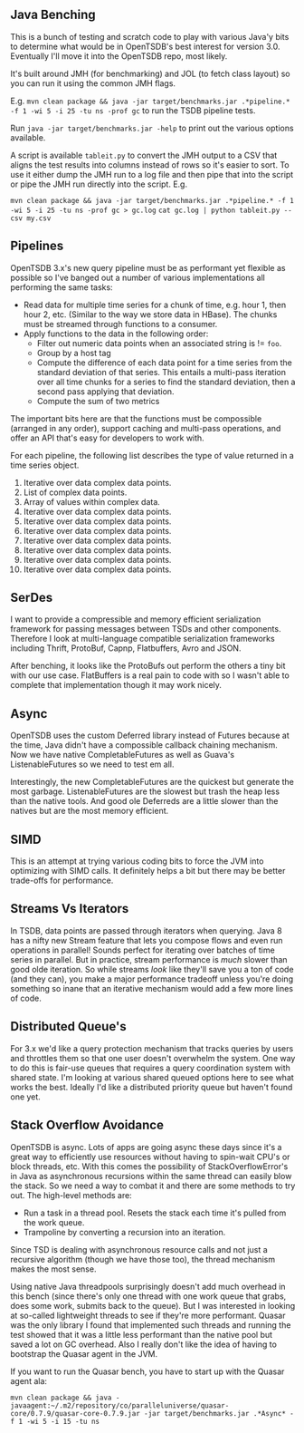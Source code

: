 ## Java Benching
This is a bunch of testing and scratch code to play with various Java'y bits to determine what would be in OpenTSDB's best interest for version 3.0. Eventually I'll move it into the OpenTSDB repo, most likely.

It's built around JMH (for benchmarking) and JOL (to fetch class layout) so you can run it using the common JMH flags.

E.g. ``mvn clean package && java -jar target/benchmarks.jar .*pipeline.* -f 1 -wi 5 -i 25 -tu ns -prof gc`` to run the TSDB pipeline tests.

Run ``java -jar target/benchmarks.jar -help`` to print out the various options available.

A script is available ``tableit.py`` to convert the JMH output to a CSV that aligns the test results into columns instead of rows so it's easier to sort. To use it either dump the JMH run to a log file and then pipe that into the script or pipe the JMH run directly into the script. E.g.

``mvn clean package && java -jar target/benchmarks.jar .*pipeline.* -f 1 -wi 5 -i 25 -tu ns -prof gc > gc.log``
``cat gc.log | python tableit.py --csv my.csv``

## Pipelines

OpenTSDB 3.x's new query pipeline must be as performant yet flexible as possible so I've banged out a number of various implementations all performing the same tasks:

* Read data for multiple time series for a chunk of time, e.g. hour 1, then hour 2, etc. (Similar to the way we store data in HBase). The chunks must be streamed through functions to a consumer.
* Apply functions to the data in the following order:
  * Filter out numeric data points when an associated string is != ``foo``.
  * Group by a host tag
  * Compute the difference of each data point for a time series from the standard deviation of that series. This entails a multi-pass iteration over all time chunks for a series to find the standard deviation, then a second pass applying that deviation.
  * Compute the sum of two metrics

The important bits here are that the functions must be compossible (arranged in any order), support caching and multi-pass operations, and offer an API that's easy for developers to work with.

For each pipeline, the following list describes the type of value returned in a time series object.

1. Iterative over data complex data points.
2. List of complex data points.
3. Array of values within complex data.
4. Iterative over data complex data points.
5. Iterative over data complex data points.
6. Iterative over data complex data points.
7. Iterative over data complex data points.
8. Iterative over data complex data points.
9. Iterative over data complex data points.
10. Iterative over data complex data points.

## SerDes

I want to provide a compressible and memory efficient serialization framework for passing messages between TSDs and other components. Therefore I look at multi-language compatible serialization frameworks including Thrift, ProtoBuf, Capnp, Flatbuffers, Avro and JSON. 

After benching, it looks like the ProtoBufs out perform the others a tiny bit with our use case. FlatBuffers is a real pain to code with so I wasn't able to complete that implementation though it may work nicely.

## Async

OpenTSDB uses the custom Deferred library instead of Futures because at the time, Java didn't have a compossible callback chaining mechanism. Now we have native CompletableFutures as well as Guava's ListenableFutures so we need to test em all.

Interestingly, the new CompletableFutures are the quickest but generate the most garbage. ListenableFutures are the slowest but trash the heap less than the native tools. And good ole Deferreds are a little slower than the natives but are the most memory efficient. 

## SIMD

This is an attempt at trying various coding bits to force the JVM into optimizing with SIMD calls. It definitely helps a bit but there may be better trade-offs for performance.

## Streams Vs Iterators

In TSDB, data points are passed through iterators when querying. Java 8 has a nifty new Stream feature that lets you compose flows and even run operations in parallel! Sounds perfect for iterating over batches of time series in parallel. But in practice, stream performance is *much* slower than good olde iteration. So while streams *look* like they'll save you a ton of code (and they can), you make a major performance tradeoff unless you're doing something so inane that an iterative mechanism would add a few more lines of code.

## Distributed Queue's

For 3.x we'd like a query protection mechanism that tracks queries by users and throttles them so that one user doesn't overwhelm the system. One way to do this is fair-use queues that requires a query coordination system with shared state. I'm looking at various shared queued options here to see what works the best. Ideally I'd like a distributed priority queue but haven't found one yet.

## Stack Overflow Avoidance

OpenTSDB is async. Lots of apps are going async these days since it's a great way to efficiently use resources without having to spin-wait CPU's or block threads, etc. With this comes the possibility of StackOverflowError's in Java as asynchronous recursions within the same thread can easily blow the stack. So we need a way to combat it and there are some methods to try out. The high-level methods are:

* Run a task in a thread pool. Resets the stack each time it's pulled from the work queue.
* Trampoline by converting a recursion into an iteration.

Since TSD is dealing with asynchronous resource calls and not just a recursive algorithm (though we have those too), the thread mechanism makes the most sense.

Using native Java threadpools surprisingly doesn't add much overhead in this bench (since there's only one thread with one work queue that grabs, does some work, submits back to the queue). But I was interested in looking at so-called lightweight threads to see if they're more performant. Quasar was the only library I found that implemented such threads and running the test showed that it was a little less performant than the native pool but saved a lot on GC overhead. Also I really don't like the idea of having to bootstrap the Quasar agent in the JVM.

If you want to run the Quasar bench, you have to start up with the Quasar agent ala:

``mvn clean package && java -javaagent:~/.m2/repository/co/paralleluniverse/quasar-core/0.7.9/quasar-core-0.7.9.jar -jar target/benchmarks.jar .*Async* -f 1 -wi 5 -i 15 -tu ns``